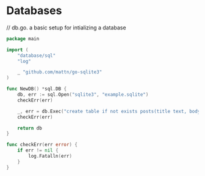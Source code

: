 # Databases

// db.go. a basic setup for intializing a database
``` go
package main

import (
    "database/sql"
	"log"

	_ "github.com/mattn/go-sqlite3"
)

func NewDB() *sql.DB {
	db, err := sql.Open("sqlite3", "example.sqlite")
	checkErr(err)

	_, err = db.Exec("create table if not exists posts(title text, body text)")
	checkErr(err)

	return db
}

func checkErr(err error) {
	if err != nil {
		log.Fatalln(err)
	}
}
```

